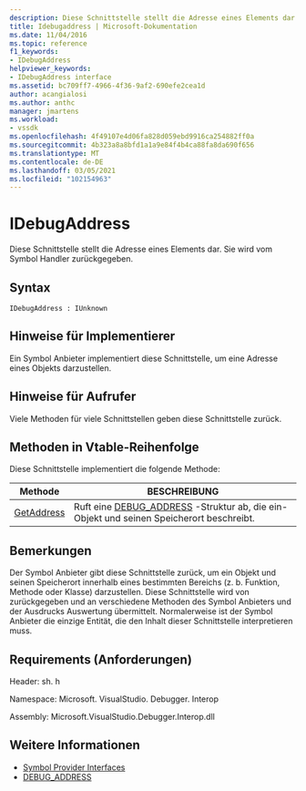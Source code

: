 ```yaml
---
description: Diese Schnittstelle stellt die Adresse eines Elements dar.
title: Idebugaddress | Microsoft-Dokumentation
ms.date: 11/04/2016
ms.topic: reference
f1_keywords:
- IDebugAddress
helpviewer_keywords:
- IDebugAddress interface
ms.assetid: bc709ff7-4966-4f36-9af2-690efe2cea1d
author: acangialosi
ms.author: anthc
manager: jmartens
ms.workload:
- vssdk
ms.openlocfilehash: 4f49107e4d06fa828d059ebd9916ca254882ff0a
ms.sourcegitcommit: 4b323a8a8bfd1a1a9e84f4b4ca88fa8da690f656
ms.translationtype: MT
ms.contentlocale: de-DE
ms.lasthandoff: 03/05/2021
ms.locfileid: "102154963"
---
```

# <a name="idebugaddress"></a>IDebugAddress
Diese Schnittstelle stellt die Adresse eines Elements dar. Sie wird vom Symbol Handler zurückgegeben.

## <a name="syntax"></a>Syntax

```
IDebugAddress : IUnknown
```

## <a name="notes-for-implementers"></a>Hinweise für Implementierer
 Ein Symbol Anbieter implementiert diese Schnittstelle, um eine Adresse eines Objekts darzustellen.

## <a name="notes-for-callers"></a>Hinweise für Aufrufer
 Viele Methoden für viele Schnittstellen geben diese Schnittstelle zurück.

## <a name="methods-in-vtable-order"></a>Methoden in Vtable-Reihenfolge
 Diese Schnittstelle implementiert die folgende Methode:

|Methode|BESCHREIBUNG|
|------------|-----------------|
|[GetAddress](../../../extensibility/debugger/reference/idebugaddress-getaddress.md)|Ruft eine [DEBUG_ADDRESS](../../../extensibility/debugger/reference/debug-address.md) -Struktur ab, die ein-Objekt und seinen Speicherort beschreibt.|

## <a name="remarks"></a>Bemerkungen
 Der Symbol Anbieter gibt diese Schnittstelle zurück, um ein Objekt und seinen Speicherort innerhalb eines bestimmten Bereichs (z. b. Funktion, Methode oder Klasse) darzustellen. Diese Schnittstelle wird von zurückgegeben und an verschiedene Methoden des Symbol Anbieters und der Ausdrucks Auswertung übermittelt. Normalerweise ist der Symbol Anbieter die einzige Entität, die den Inhalt dieser Schnittstelle interpretieren muss.

## <a name="requirements"></a>Requirements (Anforderungen)
 Header: sh. h

 Namespace: Microsoft. VisualStudio. Debugger. Interop

 Assembly: Microsoft.VisualStudio.Debugger.Interop.dll

## <a name="see-also"></a>Weitere Informationen
- [Symbol Provider Interfaces](../../../extensibility/debugger/reference/symbol-provider-interfaces.md)
- [DEBUG_ADDRESS](../../../extensibility/debugger/reference/debug-address.md)
